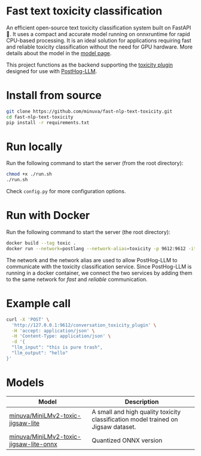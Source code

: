 # Fast text toxicity classification

An efficient open-source text toxicity classification system built on FastAPI 🚀. It uses a compact and accurate model running on onnxruntime for rapid CPU-based processing. It is an ideal solution for applications requiring fast and reliable toxicity classification without the need for GPU hardware. More details about the model in the [model page](https://huggingface.co/minuva/MiniLMv2-toxic-jigsaw-lite).

This project functions as the backend supporting the  [toxicity plugin](https://github.com/minuva/ph-toxicity-plugin) designed for use with [PostHog-LLM](https://github.com/postlang/posthog-llm).


# Install from source
```bash
git clone https://github.com/minuva/fast-nlp-text-toxicity.git
cd fast-nlp-text-toxicity
pip install -r requirements.txt
```


# Run locally

Run the following command to start the server (from the root directory):

```bash
chmod +x ./run.sh
./run.sh
```

Check `config.py` for more configuration options.


# Run with Docker

Run the following command to start the server (the root directory):

```bash
docker build --tag toxic .
docker run --network=postlang --network-alias=toxicity -p 9612:9612 -it toxic
```
The network and the network alias are used to allow PostHog-LLM to communicate with the toxicity classification service.
Since PostHog-LLM is running in a docker container, we connect the two services by adding them to the same network for *fast* and *reliable* communication.


# Example call
```bash
curl -X 'POST' \
  'http://127.0.0.1:9612/conversation_toxicity_plugin' \
  -H 'accept: application/json' \
  -H 'Content-Type: application/json' \
  -d '{
  "llm_input": "this is pure trash",
  "llm_output": "hello"
}'
```

# Models

| Model | Description |
| --- | --- |
| [minuva/MiniLMv2-toxic-jigsaw-lite](minuva/MiniLMv2-toxic-jigsaw-lite) | A small and high quality toxicity classification model trained on Jigsaw dataset. |
| [minuva/MiniLMv2-toxic-jigsaw-lite-onnx](https://huggingface.co/minuva/MiniLMv2-toxic-jigsaw-lite-onnx) | Quantized ONNX version